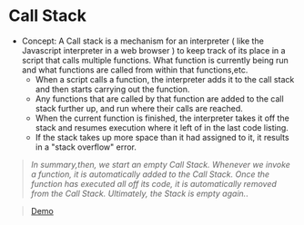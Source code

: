 # Call Stack

 * Concept: A Call stack is a mechanism for an interpreter ( like the Javascript interpreter in a web browser ) to keep track of its place in a script that calls multiple functions. What function is currently being run and what functions are called from within that functions,etc.
    - When a script calls a function, the interpreter adds it to the call stack and then starts carrying out the function.
    - Any functions that are called by that function are added to the call stack further up, and run where their calls are reached.
    - When the current function is finished, the interpreter takes it off the stack and resumes execution where it left of in the last code listing.
    - If the stack takes up more space than it had assigned to it, it results in a "stack overflow" error.


> *In summary,then, we start an empty Call Stack. Whenever we invoke a function, it is automatically added to the Call Stack. Once the function has executed all off its code, it is automatically removed from the Call Stack. Ultimately, the Stack is empty again.*.

> [Demo](http://latentflip.com/loupe)